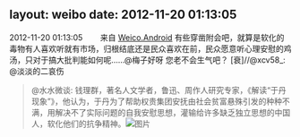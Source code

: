 layout: weibo
date: 2012-11-20 01:13:05
---
2012-11-20 01:13:05  &nbsp;&nbsp;&nbsp;&nbsp;&nbsp;&nbsp; 来自 <a href="http://app.weibo.com/t/feed/l4RWD" rel="nofollow">Weico.Android</a>
有些穿凿附会吧，就算是软化的毒物有人喜欢听就有市场，归根结底还是民众喜欢在前，民众愿意听心理安慰的鸡汤，只对于搞大批判能如何呢……@梅子好呀 您老不会生气吧？ [衰]//@xcv58_: @淡淡的二哀伤 
>  @水水微谈: 钱理群，著名人文学者，鲁迅、周作人研究专家，《解读“于丹现象”》，他认为，于丹为了帮助权贵集团安抚由社会贫富悬殊引发的种种不满，用解决不了实际问题的自我安慰思想，灌输给许多缺乏独立思想的中国人，软化他们的抗争精神。 ​​​
>  ![图片](https://ww4.sinaimg.cn/large/4c246125gw1dz02lu9ghwj.jpg)
